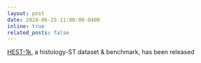 ```yaml
---
layout: post
date: 2024-06-25 11:00:00-0400
inline: true
related_posts: false
---
```


[HEST-1k](https://github.com/mahmoodlab/HEST), a histology-ST dataset & benchmark, has been released
